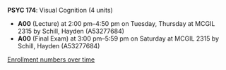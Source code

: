 **PSYC 174**: Visual Cognition (4 units)

- **A00** (Lecture) at 2:00 pm–4:50 pm on Tuesday, Thursday at MCGIL 2315 by Schill, Hayden (A53277684)
- **A00** (Final Exam) at 3:00 pm–5:59 pm on Saturday at MCGIL 2315 by Schill, Hayden (A53277684)

[Enrollment numbers over time](./PSYC174.tsv)

